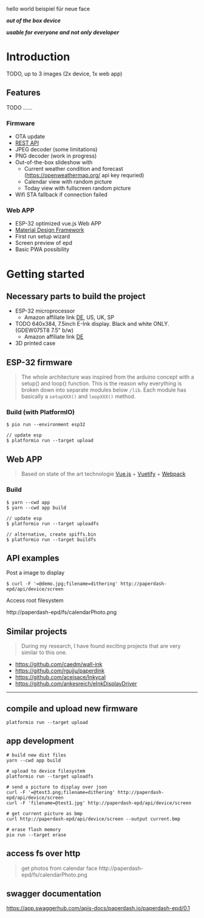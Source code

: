 hello world beispiel für neue face

***out of the box device***

***usable for everyone and not only developer***



# Introduction

TODO, up to 3 images (2x device, 1x web app)

## Features
TODO ......

### Firmware
* OTA update
* [REST API](https://app.swaggerhub.com/apis-docs/paperdash.io/paperdash-epd/0.1)
* JPEG decoder (some limitations)
* PNG decoder (work in progress)
* Out-of-the-box slideshow with
  * Current weather condition and forecast (https://openweathermap.org/ api key requried)
  * Calendar view with random picture
  * Today view with fullscreen random picture
* Wifi STA fallback if connection failed

### Web APP
* ESP-32 optimized vue.js Web APP
* [Material Design Framework](https://vuetifyjs.com/)
* First run setup wizard
* Screen preview of epd
* Basic PWA possibility


# Getting started

## Necessary parts to build the project

* ESP-32 microprocessor
  * Amazon affiliate link [DE](https://amzn.to/34OYBol), US, UK, SP
* TODO 640x384, 7.5inch E-Ink display. Black and white ONLY. (GDEW075T8 7.5" b/w)
  * Amazon affiliate link [DE](https://amzn.to/34OYNnz)
* 3D printed case

## ESP-32 firmware

> The whole architecture was inspired from the arduino concept with a setup() and loop() function.
> This is the reason why everything is broken down into separate modules below `/lib`. Each module has basically a `setupXXX()` and `loopXXX()` method.

### Build (with PlatformIO)
```
$ pio run --environment esp32

// update esp
$ platformio run --target upload
```

## Web APP

> Based on state of the art technologie [Vue.js](https://vuejs.org/) + [Vuetify](https://vuetifyjs.com/) + [Webpack](https://webpack.js.org/)

### Build
```
$ yarn --cwd app
$ yarn --cwd app build

// update esp
$ platformio run --target uploadfs

// alternative, create spiffs.bin
$ platformio run --target buildfs

```


## API examples

Post a image to display
```
$ curl -F '=@demo.jpg;filename=dithering' http://paperdash-epd/api/device/screen
```

Access root filesystem

http://paperdash-epd/fs/calendarPhoto.png



## Similar projects

> During my research, I have found exciting projects that are very similar to this one.
- https://github.com/caedm/wall-ink
- https://github.com/rgujju/paperdink
- https://github.com/aceisace/Inkycal
- https://github.com/ankesreich/eInkDisplayDriver

------------------------------------------------


## compile and upload new firmware
```properties
platformio run --target upload
```

## app development
```properties
# build new dist files
yarn --cwd app build

# upload to device filesystem
platformio run --target uploadfs

# send a picture to display over json
curl -F '=@test3.png;filename=dithering' http://paperdash-epd/api/device/screen
curl -F 'filename=@test1.jpg' http://paperdash-epd/api/device/screen

# get current picture as bmp
curl http://paperdash-epd/api/device/screen --output current.bmp

# erase flash memory
pio run --target erase
```

## access fs over http

> get photos from calendar face
http://paperdash-epd/fs/calendarPhoto.png



## swagger documentation
https://app.swaggerhub.com/apis-docs/paperdash.io/paperdash-epd/0.1